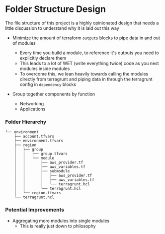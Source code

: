 # Folder Structure Design

The file structure of this project is a highly opinionated design that needs a little discussion to understand why it is laid out this way

- Minimize the amount of terraform `outputs` blocks to pipe data in and out of modules
    - Every time you build a module, to reference it's outputs you need to explicitly declare them 
    - This leads to a lot of WET (write everything twice) code as you nest modules inside modules 
    - To overcome this, we lean heavily towards calling the modules directly from terragrunt and piping data in through the terragrunt config in `dependency` blocks

- Group together components by function 
    - Networking 
    - Applications 

### Folder Hierarchy 

```
└── environment
    ├── account.tfvars
    ├── environment.tfvars
    ├── region
    │   ├── group
    │   │   ├── group.tfvars
    │   │   └── module
    │   │       ├── aws_provider.tf
    │   │       ├── aws_variables.tf
    │   │       ├── submodule
    │   │       │   ├── aws_provider.tf
    │   │       │   ├── aws_variables.tf
    │   │       │   └── terragrunt.hcl
    │   │       └── terragrunt.hcl
    │   └── region.tfvars
    └── terragrunt.hcl
```


### Potential Improvements 

- Aggregating more modules into single modules 
    - This is really just down to philosophy 

